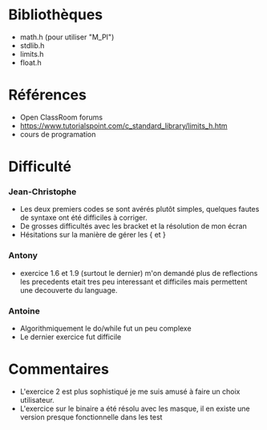 # Bibliothèques
* math.h (pour utiliser "M_PI") 
* stdlib.h
* limits.h
* float.h

# Références
* Open ClassRoom forums
* https://www.tutorialspoint.com/c_standard_library/limits_h.htm
* cours de programation

# Difficulté
### Jean-Christophe
* Les deux premiers codes se sont avérés plutôt simples, quelques fautes de syntaxe ont été difficiles à corriger.
* De grosses difficultés avec les bracket et la résolution de mon écran
* Hésitations sur la manière de gérer les { et }

### Antony
* exercice 1.6 et 1.9 (surtout le dernier) m'on demandé plus de reflections les precedents etait tres peu interessant et difficiles mais permettent une decouverte du language.

### Antoine
* Algorithmiquement le do/while fut un peu complexe
* Le dernier exercice fut difficile

# Commentaires
* L'exercice 2 est plus sophistiqué je me suis amusé à faire un choix utilisateur.
* L'exercice sur le binaire a été résolu avec les masque, il en existe une version presque fonctionnelle dans les test

